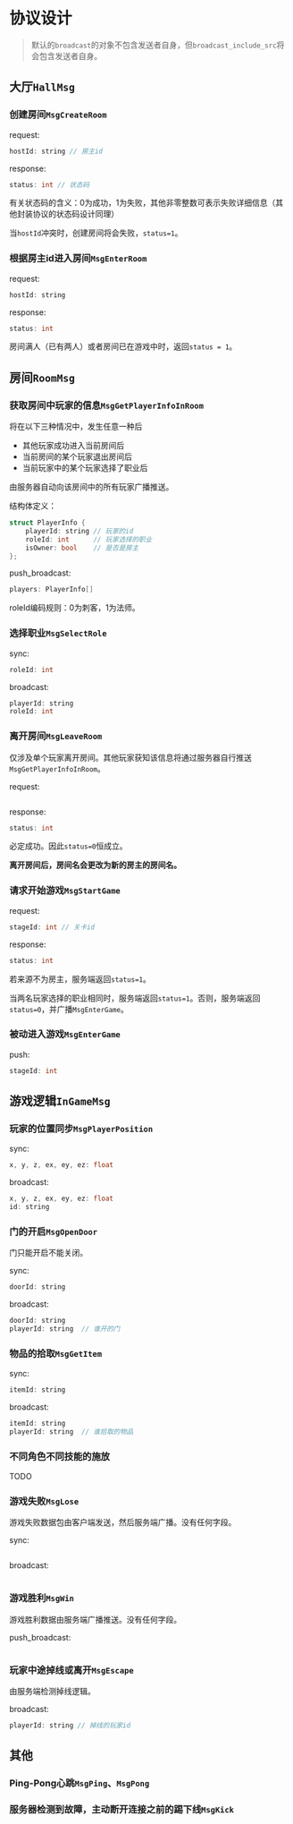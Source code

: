 # 协议设计

> 默认的`broadcast`的对象不包含发送者自身，但`broadcast_include_src`将会包含发送者自身。

## 大厅`HallMsg`

### 创建房间`MsgCreateRoom`

request:
```C
hostId: string // 房主id
```

response:
```C
status: int // 状态码
```

有关状态码的含义：0为成功，1为失败，其他非零整数可表示失败详细信息（其他封装协议的状态码设计同理）

当`hostId`冲突时，创建房间将会失败，`status=1`。

### 根据房主id进入房间`MsgEnterRoom`

request:
```C
hostId: string
```

response:
```C
status: int
```

房间满人（已有两人）或者房间已在游戏中时，返回`status = 1`。

## 房间`RoomMsg`

### 获取房间中玩家的信息`MsgGetPlayerInfoInRoom`

将在以下三种情况中，发生任意一种后

* 其他玩家成功进入当前房间后
* 当前房间的某个玩家退出房间后
* 当前玩家中的某个玩家选择了职业后

由服务器自动向该房间中的所有玩家广播推送。

结构体定义：
```c
struct PlayerInfo {
    playerId: string // 玩家的id
    roleId: int      // 玩家选择的职业
    isOwner: bool    // 是否是房主
};
```

push_broadcast:
```c
players: PlayerInfo[]
```

roleId编码规则：0为刺客，1为法师。

### 选择职业`MsgSelectRole`

sync:
```C
roleId: int
```

broadcast:
```C
playerId: string
roleId: int
```

### 离开房间`MsgLeaveRoom`

仅涉及单个玩家离开房间。其他玩家获知该信息将通过服务器自行推送`MsgGetPlayerInfoInRoom`。

request:
```c
```

response:
```c
status: int
```

必定成功。因此`status=0`恒成立。

**离开房间后，房间名会更改为新的房主的房间名。**

### 请求开始游戏`MsgStartGame`

request:
```C
stageId: int // 关卡id
```

response:
```C
status: int
```

若来源不为房主，服务端返回`status=1`。

当两名玩家选择的职业相同时，服务端返回`status=1`。否则，服务端返回`status=0`，并广播`MsgEnterGame`。

### 被动进入游戏`MsgEnterGame`

push:
```c
stageId: int
```

## 游戏逻辑`InGameMsg`

### 玩家的位置同步`MsgPlayerPosition`

sync:
```C
x, y, z, ex, ey, ez: float 
```

broadcast:
```C
x, y, z, ex, ey, ez: float
id: string
```

### 门的开启`MsgOpenDoor`

门只能开启不能关闭。

sync:
```C
doorId: string
```

broadcast:
```C
doorId: string
playerId: string  // 谁开的门
```

### 物品的拾取`MsgGetItem`

sync:
```C
itemId: string
```

broadcast:
```C
itemId: string
playerId: string  // 谁拾取的物品
```

### 不同角色不同技能的施放

TODO

### 游戏失败`MsgLose`

游戏失败数据包由客户端发送，然后服务端广播。没有任何字段。

sync:
```
```

broadcast:
```
```

### 游戏胜利`MsgWin`

游戏胜利数据由服务端广播推送。没有任何字段。

push_broadcast:
```
```

### 玩家中途掉线或离开`MsgEscape`

由服务端检测掉线逻辑。

broadcast:
```c
playerId: string // 掉线的玩家id
```

## 其他

### Ping-Pong心跳`MsgPing`、`MsgPong`

### 服务器检测到故障，主动断开连接之前的踢下线`MsgKick`

